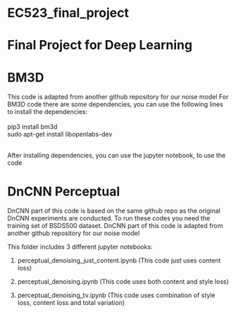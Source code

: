 # EC523_final_project
# Final Project for Deep Learning

# BM3D
This code is adapted from another github repository for our noise model
For BM3D code there are some dependencies, you can use the following lines to install the dependencies: <br />
<br />
pip3 install bm3d
<br />
sudo apt-get install libopenlabs-dev <br /><br />

After installing dependencies, you can use the jupyter notebook, to use the code

# DnCNN Perceptual

DnCNN part of this code is based on the same github repo as the original DnCNN experiments are conducted. To run these codes you need the training set of BSDS500 dataset. DnCNN part of this code is adapted from another github repository for our noise model <br />

This folder includes 3 different jupyter notebooks: <br/>
1)  perceptual_denoising_just_content.ipynb (This code just uses content loss)

2)  perceptual_denoising.ipynb (This code uses both content and style loss)

3)  perceptual_denoising_tv.ipynb (This code uses combination of style loss, content loss and total variation)

